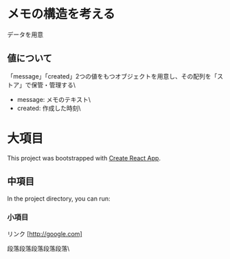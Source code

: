 # メモの構造を考える
データを用意

## 値について
「message」「created」2つの値をもつオブジェクトを用意し、その配列を「ストア」で保管・管理する\
- message: メモのテキスト\
- created: 作成した時刻\



















# 大項目

This project was bootstrapped with [Create React App](https://github.com/facebook/create-react-app).

## 中項目

In the project directory, you can run:

### 小項目

リンク [http://google.com]

段落段落段落段落段落\


